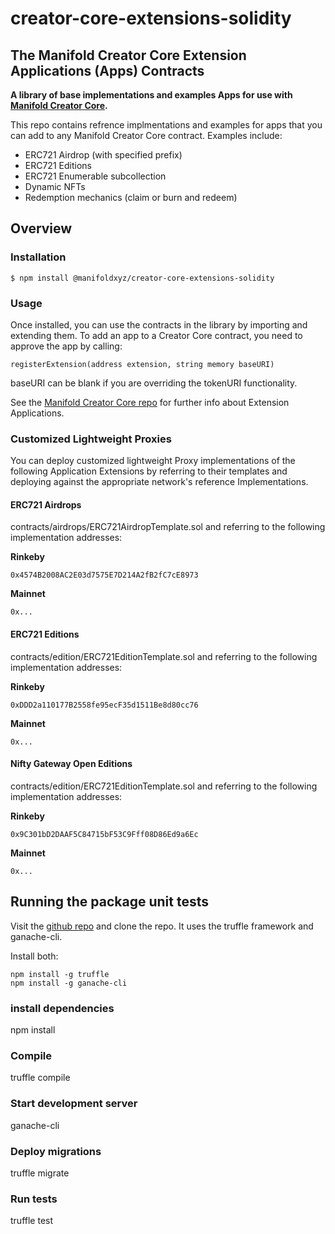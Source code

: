 # creator-core-extensions-solidity

## The Manifold Creator Core Extension Applications (Apps) Contracts

**A library of base implementations and examples Apps for use with [Manifold Creator Core](https://github.com/manifoldxyz/creator-core-solidity).**

This repo contains refrence implmentations and examples for apps that you can add to any Manifold Creator Core contract.  Examples include:
 * ERC721 Airdrop (with specified prefix)
 * ERC721 Editions
 * ERC721 Enumerable subcollection
 * Dynamic NFTs
 * Redemption mechanics (claim or burn and redeem)

## Overview

### Installation

```console
$ npm install @manifoldxyz/creator-core-extensions-solidity
```

### Usage

Once installed, you can use the contracts in the library by importing and extending them.  To add an app to a Creator Core contract, you need to approve the app by calling:

```
registerExtension(address extension, string memory baseURI)
```

baseURI can be blank if you are overriding the tokenURI functionality.

See the [Manifold Creator Core repo](https://github.com/manifoldxyz/creator-core-solidity) for further info about Extension Applications.

### Customized Lightweight Proxies
You can deploy customized lightweight Proxy implementations of the following Application Extensions by referring to their templates and deploying against the appropriate network's reference Implementations.

#### ERC721 Airdrops
contracts/airdrops/ERC721AirdropTemplate.sol and referring to the following implementation addresses:

**Rinkeby**
```
0x4574B2008AC2E03d7575E7D214A2fB2fC7cE8973
```

**Mainnet**
```
0x...
```

#### ERC721 Editions
contracts/edition/ERC721EditionTemplate.sol and referring to the following implementation addresses:

**Rinkeby**
```
0xDDD2a110177B2558fe95ecF35d1511Be8d80cc76
```

**Mainnet**
```
0x...
```

#### Nifty Gateway Open Editions
contracts/edition/ERC721EditionTemplate.sol and referring to the following implementation addresses:

**Rinkeby**
```
0x9C301bD2DAAF5C84715bF53C9Fff08D86Ed9a6Ec
```

**Mainnet**
```
0x...
```

## Running the package unit tests

Visit the [github repo](https://github.com/manifoldxyz/creator-core-extensions-solidity) and clone the repo.  It uses the truffle framework and ganache-cli.

Install both:
```
npm install -g truffle
npm install -g ganache-cli
```

### install dependencies
npm install

### Compile
truffle compile

### Start development server
ganache-cli

### Deploy migrations
truffle migrate

### Run tests
truffle test

